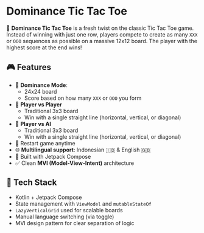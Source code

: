 # Dominance Tic Tac Toe

🧠 **Dominance Tic Tac Toe** is a fresh twist on the classic Tic Tac Toe game. Instead of winning with just one row, players compete to create as many `XXX` or `OOO` sequences as possible on a massive 12x12 board. The player with the highest score at the end wins!

## 🎮 Features

- 🔲 **Dominance Mode**:
  - 24x24 board
  - Score based on how many `XXX` or `OOO` you form  
- 🤝 **Player vs Player**
  - Traditional 3x3 board
  - Win with a single straight line (horizontal, vertical, or diagonal)
- 🧠 **Player vs AI**
  - Traditional 3x3 board
  - Win with a single straight line (horizontal, vertical, or diagonal)
- 🔄 Restart game anytime
- 🌐 **Multilingual support**: Indonesian 🇮🇩 & English 🇬🇧
- 🎨 Built with Jetpack Compose
- ✅ Clean **MVI (Model-View-Intent)** architecture

## 🧱 Tech Stack

- Kotlin + Jetpack Compose
- State management with `ViewModel` and `mutableStateOf`
- `LazyVerticalGrid` used for scalable boards
- Manual language switching (via toggle)
- MVI design pattern for clear separation of logic
